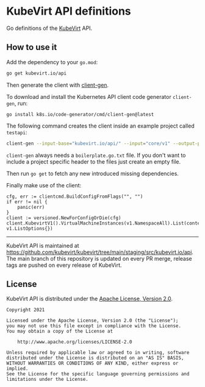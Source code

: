 # KubeVirt API definitions

Go definitions of the [KubeVirt](https://github.com/kubevirt/kubevirt) API.

## How to use it

Add the dependency to your `go.mod`:

```bash
go get kubevirt.io/api
```

Then generate the client
with [client-gen](https://github.com/kubernetes/community/blob/master/contributors/devel/sig-api-machinery/generating-clientset.md).

To download and install the Kubernetes API client code generator `client-gen`, run:

```
go install k8s.io/code-generator/cmd/client-gen@latest
```

The following command creates the client inside an example project called `testapi`:

```bash
client-gen --input-base="kubevirt.io/api/" --input="core/v1" --output-package="testapi/client" --output-base="../" --clientset-name="versioned" --go-header-file boilerplate.go.txt
```

`client-gen` always needs a `boilerplate.go.txt` file. If you don't want to
include a project specific header to the files just create an empty file.

Then run `go get` to fetch any new introduced missing dependencies.

Finally make use of the client:

```golang
cfg, err := clientcmd.BuildConfigFromFlags("", "")
if err != nil {
	panic(err)
}
client := versioned.NewForConfigOrDie(cfg)
client.KubevirtV1().VirtualMachineInstances(v1.NamespaceAll).List(context.Background(), v1.ListOptions{})
```

-----
KubeVirt API is maintained at https://github.com/kubevirt/kubevirt/tree/main/staging/src/kubevirt.io/api.  
The main branch of this repository is updated on every PR merge, release tags are pushed on every release of KubeVirt.

## License

KubeVirt API is distributed under the
[Apache License, Version 2.0](http://www.apache.org/licenses/LICENSE-2.0.txt).

    Copyright 2021

    Licensed under the Apache License, Version 2.0 (the "License");
    you may not use this file except in compliance with the License.
    You may obtain a copy of the License at

        http://www.apache.org/licenses/LICENSE-2.0

    Unless required by applicable law or agreed to in writing, software
    distributed under the License is distributed on an "AS IS" BASIS,
    WITHOUT WARRANTIES OR CONDITIONS OF ANY KIND, either express or implied.
    See the License for the specific language governing permissions and
    limitations under the License.

